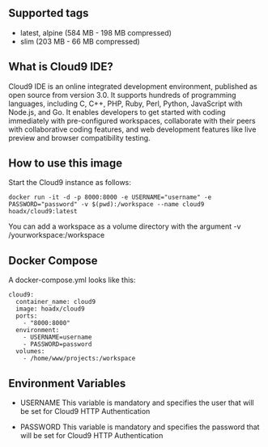 ## Supported tags
- latest, alpine (584 MB - 198 MB compressed)
- slim (203 MB - 66 MB compressed)

## What is Cloud9 IDE?
Cloud9 IDE is an online integrated development environment, published as open source from version 3.0. It supports hundreds of programming languages, including C, C++, PHP, Ruby, Perl, Python, JavaScript with Node.js, and Go. It enables developers to get started with coding immediately with pre-configured workspaces, collaborate with their peers with collaborative coding features, and web development features like live preview and browser compatibility testing.

## How to use this image
Start the Cloud9 instance as follows:

    docker run -it -d -p 8000:8000 -e USERNAME="username" -e PASSWORD="password" -v $(pwd):/workspace --name cloud9 hoadx/cloud9:latest


You can add a workspace as a volume directory with the argument -v /yourworkspace:/workspace

## Docker Compose
A docker-compose.yml looks like this:

    cloud9:
      container_name: cloud9
      image: hoadx/cloud9
      ports:
        - "8000:8000"
      environment:
        - USERNAME=username
        - PASSWORD=password
      volumes:
        - /home/www/projects:/workspace

## Environment Variables
- USERNAME
This variable is mandatory and specifies the user that will be set for Cloud9 HTTP Authentication

- PASSWORD
This variable is mandatory and specifies the password that will be set for Cloud9 HTTP Authentication

